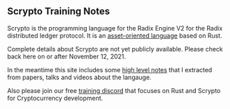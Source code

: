 ## Scrypto Training Notes

Scrypto is the programming language for the Radix Engine V2 for the Radix distributed ledger protocol. It is an [asset-oriented language](https://www.publish0x.com/rocks-defi-playbook/asset-oriented-programming-xjoyxqk) based on Rust.

Complete details about Scrypto are not yet publicly available. Please check back here on or after November 12, 2021.

In the meantime this site includes some [high level notes](./ScryptoIntroduction.md) that I extracted from papers, talks and videos about the langauge.

Also please join our free [training discord](https://discord.gg/4Kqrgpg88X) that focuses on Rust and Scrypto for Cryptocurrency development.
